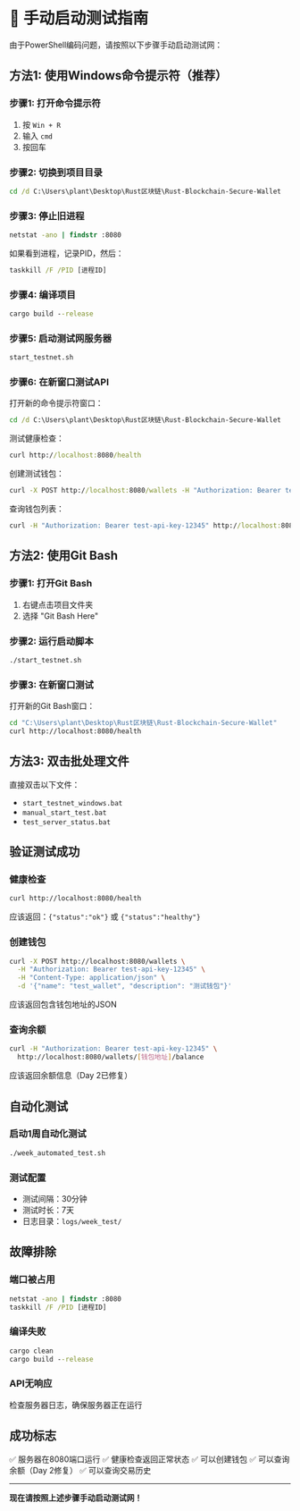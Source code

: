 # 🚀 手动启动测试指南

由于PowerShell编码问题，请按照以下步骤手动启动测试网：

## 方法1: 使用Windows命令提示符（推荐）

### 步骤1: 打开命令提示符
1. 按 `Win + R`
2. 输入 `cmd`
3. 按回车

### 步骤2: 切换到项目目录
```cmd
cd /d C:\Users\plant\Desktop\Rust区块链\Rust-Blockchain-Secure-Wallet
```

### 步骤3: 停止旧进程
```cmd
netstat -ano | findstr :8080
```
如果看到进程，记录PID，然后：
```cmd
taskkill /F /PID [进程ID]
```

### 步骤4: 编译项目
```cmd
cargo build --release
```

### 步骤5: 启动测试网服务器
```cmd
start_testnet.sh
```

### 步骤6: 在新窗口测试API
打开新的命令提示符窗口：
```cmd
cd /d C:\Users\plant\Desktop\Rust区块链\Rust-Blockchain-Secure-Wallet
```

测试健康检查：
```cmd
curl http://localhost:8080/health
```

创建测试钱包：
```cmd
curl -X POST http://localhost:8080/wallets -H "Authorization: Bearer test-api-key-12345" -H "Content-Type: application/json" -d "{\"name\": \"test_wallet_1\", \"description\": \"测试钱包1\"}"
```

查询钱包列表：
```cmd
curl -H "Authorization: Bearer test-api-key-12345" http://localhost:8080/wallets
```

## 方法2: 使用Git Bash

### 步骤1: 打开Git Bash
1. 右键点击项目文件夹
2. 选择 "Git Bash Here"

### 步骤2: 运行启动脚本
```bash
./start_testnet.sh
```

### 步骤3: 在新窗口测试
打开新的Git Bash窗口：
```bash
cd "C:\Users\plant\Desktop\Rust区块链\Rust-Blockchain-Secure-Wallet"
curl http://localhost:8080/health
```

## 方法3: 双击批处理文件

直接双击以下文件：
- `start_testnet_windows.bat`
- `manual_start_test.bat`
- `test_server_status.bat`

## 验证测试成功

### 健康检查
```bash
curl http://localhost:8080/health
```
应该返回：`{"status":"ok"}` 或 `{"status":"healthy"}`

### 创建钱包
```bash
curl -X POST http://localhost:8080/wallets \
  -H "Authorization: Bearer test-api-key-12345" \
  -H "Content-Type: application/json" \
  -d '{"name": "test_wallet", "description": "测试钱包"}'
```
应该返回包含钱包地址的JSON

### 查询余额
```bash
curl -H "Authorization: Bearer test-api-key-12345" \
  http://localhost:8080/wallets/[钱包地址]/balance
```
应该返回余额信息（Day 2已修复）

## 自动化测试

### 启动1周自动化测试
```bash
./week_automated_test.sh
```

### 测试配置
- 测试间隔：30分钟
- 测试时长：7天
- 日志目录：`logs/week_test/`

## 故障排除

### 端口被占用
```cmd
netstat -ano | findstr :8080
taskkill /F /PID [进程ID]
```

### 编译失败
```cmd
cargo clean
cargo build --release
```

### API无响应
检查服务器日志，确保服务器正在运行

## 成功标志

✅ 服务器在8080端口运行
✅ 健康检查返回正常状态
✅ 可以创建钱包
✅ 可以查询余额（Day 2修复）
✅ 可以查询交易历史

---

**现在请按照上述步骤手动启动测试网！**
